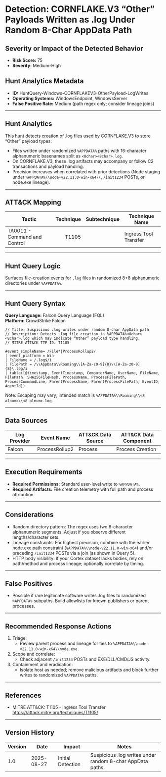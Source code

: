 # Detection: CORNFLAKE.V3 “Other” Payloads Written as .log Under Random 8-Char AppData Path

## Severity or Impact of the Detected Behavior
- **Risk Score:** 75
- **Severity:** Medium-High

## Hunt Analytics Metadata
- **ID:** HuntQuery-Windows-CORNFLAKEV3-OtherPayload-LogWrites
- **Operating Systems:** WindowsEndpoint, WindowsServer
- **False Positive Rate:** Medium (path regex only; consider lineage joins)

---

## Hunt Analytics
This hunt detects creation of .log files used by CORNFLAKE.V3 to store “Other” payload types:

- Files written under randomized `%APPDATA%` paths with 16-character alphanumeric basenames split as `<8char><8char>.log`.
- On CORNFLAKE.V3, these .log artifacts may accompany or follow C2 transactions and payload handling.
- Precision increases when correlated with prior detections (Node staging under `%APPDATA%\\node-v22.11.0-win-x64\\`, `/init1234` POSTs, or node.exe lineage).

---

## ATT&CK Mapping

| Tactic                        | Technique | Subtechnique | Technique Name        |
|------------------------------|----------:|--------------|-----------------------|
| TA0011 - Command and Control |   T1105   |              | Ingress Tool Transfer |

---

## Hunt Query Logic
Surfaces file-creation events for `.log` files in randomized 8+8 alphanumeric directories under `%APPDATA%`.

---

## Hunt Query Syntax

**Query Language:** Falcon Query Language (FQL)  
**Platform:** CrowdStrike Falcon

```fql
// Title: Suspicious .log writes under random 8-char AppData path
// Description: Detects .log file creation in %APPDATA%<8char><8char>.log which may indicate “Other” payload type handling.
// MITRE ATT&CK TTP ID: T1105

#event_simpleName= /File*|ProcessRollup2/
| event_platform = Win
| FileName = /.log$/i
| FilePath = /\\AppData\\Roaming\\[A-Za-z0-9]{8}\\[A-Za-z0-9]{8}\.log/i
| table([@timestamp, EventTimestamp, ComputerName, UserName, FileName, FilePath, SHA256FileHash, ProcessName, ProcessFilePath, ProcessCommandLine, ParentProcessName, ParentProcessFilePath, EventID, AgentId])
```

Note: Escaping may vary; intended match is `%APPDATA%\\Roaming\\<8 alnum>\\<8 alnum>.log`.

---

## Data Sources

| Log Provider | Event Name                | ATT&CK Data Source | ATT&CK Data Component |
|--------------|--------------------------|--------------------|-----------------------|
| Falcon       | ProcessRollup2           | Process            | Process Creation      |

---

## Execution Requirements
- **Required Permissions:** Standard user-level write to `%APPDATA%`.
- **Required Artifacts:** File creation telemetry with full path and process attribution.

---

## Considerations
- Random directory pattern: The regex uses two 8-character alphanumeric segments. Adjust if you observe different lengths/character sets.
- Lineage constraints: For highest precision, combine with the earlier node.exe path constraint (`%APPDATA%\\node-v22.11.0-win-x64`) and/or preceding `/init1234` POSTs via a join (as shown in Query 5).
- HTTP body visibility: If your Cortex dataset lacks bodies, rely on path/method and process lineage; optionally correlate by timing.

---

## False Positives
- Possible if rare legitimate software writes .log files to randomized `%APPDATA%` subpaths. Build allowlists for known publishers or parent processes.

---

## Recommended Response Actions
1) Triage:
   - Review parent process and lineage for ties to `%APPDATA%\\node-v22.11.0-win-x64\\node.exe`.
2) Scope and correlate:
   - Check adjacent `/init1234` POSTs and EXE/DLL/CMD/JS activity.
3) Containment and eradication:
   - Isolate host as needed; remove malicious artifacts and block further writes to randomized `%APPDATA%` paths.

---

## References
- MITRE ATT&CK: T1105 - Ingress Tool Transfer https://attack.mitre.org/techniques/T1105/

---

## Version History

| Version | Date       | Impact              | Notes                                                      |
|---------|------------|---------------------|------------------------------------------------------------|
| 1.0     | 2025-08-27 | Initial Detection   | Suspicious .log writes under random 8-char AppData paths.  |
